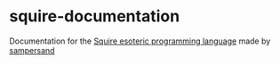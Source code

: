 # squire-documentation
Documentation for the [Squire esoteric programming language](https://github.com/sampersand/squire) made by [sampersand](https://github.com/sampersand)
